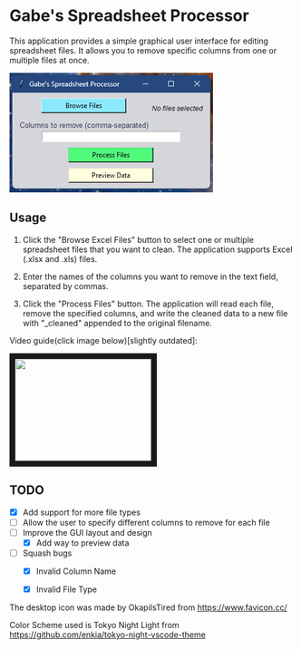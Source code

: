 # Gabe's Spreadsheet Processor

This application provides a simple graphical user interface for editing spreadsheet files. It allows you to remove specific columns from one or multiple files at once.

![alt text](https://github.com/gmifflen/GabesSpreadsheetProcessor/blob/main/sc.png?raw=true)

## Usage

1. Click the "Browse Excel Files" button to select one or multiple spreadsheet files that you want to clean. The application supports Excel (.xlsx and .xls) files.

2. Enter the names of the columns you want to remove in the text field, separated by commas.

3. Click the "Process Files" button. The application will read each file, remove the specified columns, and write the cleaned data to a new file with "_cleaned" appended to the original filename.

Video guide(click image below)[slightly outdated]:

<a href="http://www.youtube.com/watch?feature=player_embedded&v=qC1W0BDccj4
" target="_blank"><img src="http://img.youtube.com/vi/qC1W0BDccj4/0.jpg" width="240" height="180" border="10" /></a>

## TODO
- [x] Add support for more file types
- [ ] Allow the user to specify different columns to remove for each file
- [ ] Improve the GUI layout and design
  - [x] Add way to preview data
- [ ] Squash bugs
  - [x] Invalid Column Name
  - [x] Invalid File Type


The desktop icon was made by OkapiIsTired from https://www.favicon.cc/

Color Scheme used is Tokyo Night Light from https://github.com/enkia/tokyo-night-vscode-theme
